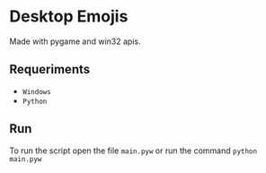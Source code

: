 # Desktop Emojis

Made with pygame and win32 apis.

## Requeriments

- ```Windows```
- ```Python```

## Run

To run the script open the file ```main.pyw``` or run the command ```python main.pyw```
